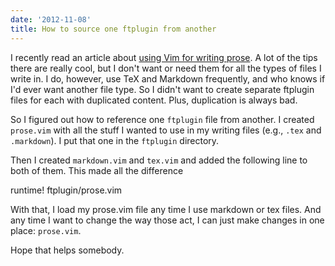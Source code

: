 ```yaml
---
date: '2012-11-08'
title: How to source one ftplugin from another
---
```


I recently read an article about [using Vim for writing
prose](http://alols.github.com/2012/11/07/writing-prose-with-vim/). A lot of
the tips there are really cool, but I don't want or need them for all the types
of files I write in. I do, however, use TeX and Markdown frequently, and who
knows if I'd ever want another file type. So I didn't want to create separate
ftplugin files for each with duplicated content. Plus, duplication is always
bad.

So I figured out how to reference one `ftplugin` file from another. I created
`prose.vim` with all the stuff I wanted to use in my writing files (e.g.,
`.tex` and `.markdown`). I put that one in the `ftplugin` directory.

Then I created `markdown.vim` and `tex.vim` and added the following line to
both of them. This made all the difference

runtime! ftplugin/prose.vim

With that, I load my prose.vim file any time I use markdown or tex files. And
any time I want to change the way those act, I can just make changes in one
place: `prose.vim`.

Hope that helps somebody.